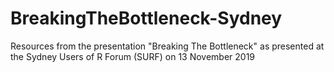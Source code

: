 # BreakingTheBottleneck-Sydney
Resources from the presentation "Breaking The Bottleneck" as presented at the Sydney Users of R Forum (SURF) on 13 November 2019
